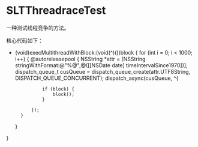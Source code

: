 # SLTThreadraceTest

一种测试线程竞争的方法。

核心代码如下：
- (void)execMultithreadWithBlock:(void(^)())block {
    for (int i = 0; i < 1000; i++) {
        @autoreleasepool {
            NSString *attr = [NSString stringWithFormat:@"%@",@([[NSDate date] timeIntervalSince1970])];
            dispatch_queue_t cusQueue = dispatch_queue_create(attr.UTF8String, DISPATCH_QUEUE_CONCURRENT);
            dispatch_async(cusQueue, ^{
                
                if (block) {
                    block();
                }
                
            });
        }
    }

}
